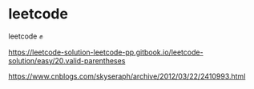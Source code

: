 # leetcode

leetcode ✊

https://leetcode-solution-leetcode-pp.gitbook.io/leetcode-solution/easy/20.valid-parentheses

https://www.cnblogs.com/skyseraph/archive/2012/03/22/2410993.html
